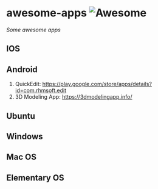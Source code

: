 # awesome-apps ![Awesome](https://cdn.rawgit.com/sindresorhus/awesome/d7305f38d29fed78fa85652e3a63e154dd8e8829/media/badge.svg)
*Some awesome apps*

## IOS

## Android
1. QuickEdit: https://play.google.com/store/apps/details?id=com.rhmsoft.edit
2. 3D Modeling App: https://3dmodelingapp.info/

## Ubuntu

## Windows

## Mac OS

## Elementary OS
